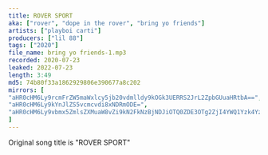 ```yaml
---
title: ROVER SPORT
aka: ["rover", "dope in the rover", "bring yo friends"]
artists: ["playboi carti"]
producers: ["lil 88"]
tags: ["2020"]
file_name: bring yo friends-1.mp3
recorded: 2020-07-23
leaked: 2022-07-23
length: 3:49
md5: 74b80f33a1862929806e390677a8c202
mirrors: [
"aHR0cHM6Ly9rcmFrZW5maWxlcy5jb20vdmlldy9kOGk3UERRS2JrL2ZpbGUuaHRtbA==",
"aHR0cHM6Ly9kYnJlZS5vcmcvdi8xNDRmODE=",
"aHR0cHM6Ly9vbmx5ZmlsZXMuaW8vZi9kN2FkNzBjNDJiOTQ0ZDE3OTg2ZjI4YWQ1Yzk4YzNmYQ=="
]
---
```

Original song title is "ROVER SPORT"